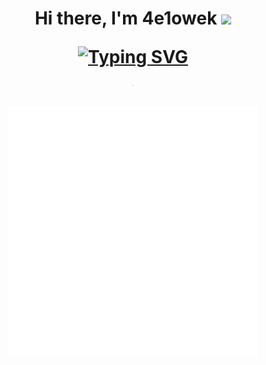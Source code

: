 <h1 align="center">Hi there, I'm 4e1owek
<img src="https://github.com/blackcater/blackcater/raw/main/images/Hi.gif" height="32"/>
  <br>
  
  [![Typing SVG](https://readme-typing-svg.herokuapp.com?color=%2336BCF7&lines=Just+a+man+from+Russia)](https://git.io/typing-svg)
  <br>
  <a style="color: #007ab6; font-size: 0.2px" href="">My stats</a>
</h1>
<div align="center">
<img src="example.svg" width="400" height="400" alt="css-in-readme">
</div>
